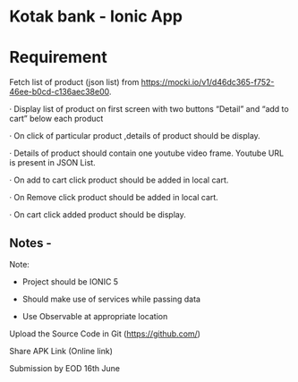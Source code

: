 # Kotak bank - Ionic App

# Requirement
Fetch list of product (json list) from https://mocki.io/v1/d46dc365-f752-46ee-b0cd-c136aec38e00.

·         Display list of product on first screen with two buttons “Detail” and “add to cart” below each product

·         On click  of particular product ,details of product should be display.

·         Details of product should contain one youtube video frame. Youtube URL is present in JSON List.

·         On add to cart click product should be added in local cart.

·         On Remove click product should be added in local cart.

·         On cart click added product should be display.


## Notes - 
Note:

- Project should be IONIC 5

- Should make use of services while passing data

- Use Observable at appropriate location

 

Upload the Source Code in Git (https://github.com/)

 Share APK Link (Online link)

 Submission by EOD 16th June


 